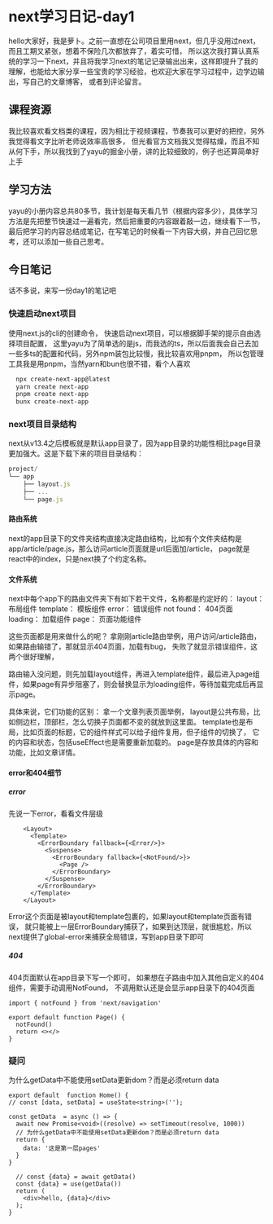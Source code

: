 
# next学习日记-day1
hello大家好，我是萝卜。之前一直想在公司项目里用next，但几乎没用过next， 而且工期又紧张，想着不保险几次都放弃了，着实可惜， 所以这次我打算认真系统的学习一下next，并且将我学习next的笔记记录输出出来，这样即提升了我的理解，也能给大家分享一些宝贵的学习经验，也欢迎大家在学习过程中，边学边输出，写自己的文章博客， 或者到评论留言。

## 课程资源
我比较喜欢看文档类的课程，因为相比于视频课程，节奏我可以更好的把控，另外我觉得看文字比听老师说效率高很多， 但光看官方文档我又觉得枯燥，而且不知从何下手，所以我找到了yayu的掘金小册，讲的比较细致的，例子也还算简单好上手

## 学习方法
yayu的小册内容总共80多节，我计划是每天看几节（根据内容多少），具体学习方法是先把整节快速过一遍看完，然后把重要的内容跟着敲一边，继续看下一节，最后把学习的内容总结成笔记，在写笔记的时候看一下内容大纲，并自己回忆思考，还可以添加一些自己思考。

## 今日笔记
话不多说，来写一份day1的笔记吧

### 快速启动next项目
使用next.js的cli的创建命令， 快速启动next项目，可以根据脚手架的提示自由选择项目配置， 这里yayu为了简单选的是js，而我选的ts，所以后面我会自己去加一些多ts的配置和代码，另外npm装包比较慢，我比较喜欢用pnpm， 所以包管理工具我是用pnpm，当然yarn和bun也很不错，看个人喜欢
```bash
  npx create-next-app@latest
  yarn create next-app
  pnpm create next-app
  bunx create-next-app
```

### next项目目录结构
next从v13.4之后模板就是默认app目录了，因为app目录的功能性相比page目录更加强大。这是下载下来的项目目录结构：
```js
project/
└── app
    ├── layout.js
    ├── ...
    └── page.js 

```

#### 路由系统
next的app目录下的文件夹结构直接决定路由结构，比如有个文件夹结构是app/article/page.js，那么访问article页面就是url后面加/article， page就是react中的index，只是next换了个约定名称。


#### 文件系统
next中每个app下的路由文件夹下有如下若干文件，名称都是约定好的：
layout： 布局组件
template： 模板组件
error： 错误组件
not found： 404页面
loading： 加载组件
page： 页面功能组件

这些页面都是用来做什么的呢？ 拿刚刚article路由举例，用户访问/article路由，如果路由输错了，那就显示404页面，加载有bug， 失败了就显示错误组件，这两个很好理解，

路由输入没问题，则先加载layout组件，再进入template组件，最后进入page组件，如果page有异步阻塞了，则会替换显示为loading组件，等待加载完成后再显示page。

具体来说，它们功能的区别：
拿一个文章列表页面举例，
layout是公共布局，比如侧边栏，顶部栏，怎么切换子页面都不变的就放到这里面。
template也是布局，比如页面的标题，它的组件样式可以给子组件复用，但子组件的切换了， 它的内容和状态，包括useEffect也是需要重新加载的。
page是存放具体的内容和功能，比如文章详情。

#### error和404细节

##### error
先说一下error，看看文件层级
```
    <Layout>
      <Template>
        <ErrorBoundary fallback={<Error/>}>
          <Suspense>
            <ErrorBoundary fallback={<NotFound/>}>
              <Page />
            </ErrorBoundary> 
          </Suspense>   
        </ErrorBoundary>   
      </Template>   
    </Layout>  
```

Error这个页面是被layout和template包裹的，如果layout和template页面有错误， 就只能被上一层ErrorBoundary捕获了，如果到达顶层，就很尴尬，所以next提供了global-error来捕获全局错误，写到app目录下即可

##### 404
404页面默认在app目录下写一个即可， 如果想在子路由中加入其他自定义的404组件，需要手动调用NotFound， 不调用默认还是会显示app目录下的404页面

```tsx
import { notFound } from 'next/navigation'

export default function Page() {
  notFound()
  return <></>
}
```

### 疑问
为什么getData中不能使用setData更新dom？而是必须return data

```tsx
export default  function Home() {
// const [data, setData] = useState<string>('');

const getData  = async () => {
  await new Promise<void>((resolve) => setTimeout(resolve, 1000))
  // 为什么getData中不能使用setData更新dom？而是必须return data
  return {
    data: '这是第一层pages'
  }
}

  // const {data} = await getData()
  const {data} = use(getData()) 
  return (
    <div>hello, {data}</div>
  );
}

```
